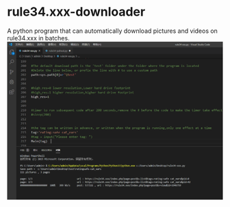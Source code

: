 # rule34.xxx-downloader
A python program that can automatically download pictures and videos on rule34.xxx in batches.
![Image text](https://github.com/FrenchKiwiJuice/rule34.xxx-downloader/raw/master/screenshot.png)
